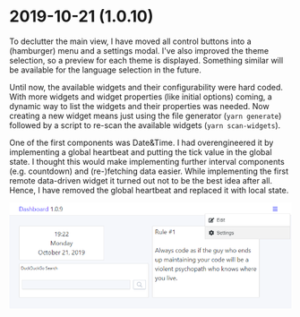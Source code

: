 # 2019-10-21 (1.0.10)

To declutter the main view, I have moved all control buttons into a (hamburger) menu and a settings modal. I've also improved the theme selection, so a preview for each theme is displayed. Something similar will be available for the language selection in the future.

Until now, the available widgets and their configurability were hard coded. With more widgets and widget properties (like initial options) coming, a dynamic way to list the widgets and their properties was needed. Now creating a new widget means just using the file generator (`yarn generate`) followed by a script to re-scan the available widgets (`yarn scan-widgets`).

One of the first components was Date&Time. I had overengineered it by implementing a global heartbeat and putting the tick value in the global state. I thought this would make implementing further interval components (e.g. countdown) and (re-)fetching data easier. While implementing the first remote data-driven widget it turned out not to be the best idea after all. Hence, I have removed the global heartbeat and replaced it with local state.

![](../assets/img/1.0.10.png)
